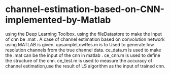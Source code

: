 # channel-estimation-based-on-CNN-implemented-by-Matlab
using the Deep Learning Toolbox.
using the fileDatastore to make the input of cnn be .mat .
A case of channel estimation based on convolution network using MATLAB is given.
upsampleLowRes.m is to Used to generate low resolution channels from the true channel data.
ce_data.m is used to make the .mat can be the input of the cnn in matlab .
ce_cnn.m is used to define the structure of the cnn.
ce_test.m is used to measure the accuracy of channel estimation,use the result of LS algorithm as the input of trained cnn.
